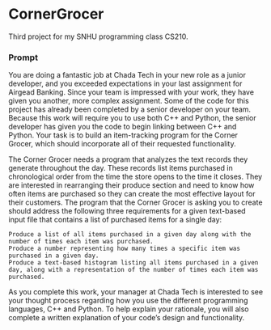 # CornerGrocer
Third project for my SNHU programming class CS210. 

### Prompt
You are doing a fantastic job at Chada Tech in your new role as a junior developer, and you exceeded expectations in your last assignment for Airgead Banking. Since your team is impressed with your work, they have given you another, more complex assignment. Some of the code for this project has already been completed by a senior developer on your team. Because this work will require you to use both C++ and Python, the senior developer has given you the code to begin linking between C++ and Python. Your task is to build an item-tracking program for the Corner Grocer, which should incorporate all of their requested functionality.

The Corner Grocer needs a program that analyzes the text records they generate throughout the day. These records list items purchased in chronological order from the time the store opens to the time it closes. They are interested in rearranging their produce section and need to know how often items are purchased so they can create the most effective layout for their customers. The program that the Corner Grocer is asking you to create should address the following three requirements for a given text-based input file that contains a list of purchased items for a single day:

    Produce a list of all items purchased in a given day along with the number of times each item was purchased.
    Produce a number representing how many times a specific item was purchased in a given day.
    Produce a text-based histogram listing all items purchased in a given day, along with a representation of the number of times each item was purchased.

As you complete this work, your manager at Chada Tech is interested to see your thought process regarding how you use the different programming languages, C++ and Python. To help explain your rationale, you will also complete a written explanation of your code’s design and functionality.
